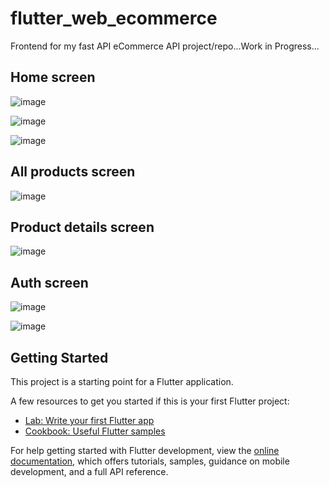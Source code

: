 # flutter_web_ecommerce

Frontend for my fast API eCommerce API project/repo...Work in Progress...

## Home screen

![image](https://github.com/thegera4/flutter_web_ecommerce/assets/84020433/390d5ed0-e4c4-478b-9d4c-87f88651fe02)

![image](https://github.com/thegera4/flutter_web_ecommerce/assets/84020433/249f0b0d-9a1d-40a3-9a54-fd74c82ab297)

![image](https://github.com/thegera4/flutter_web_ecommerce/assets/84020433/6aea382b-73ee-42c2-9dad-358486afbd2e)

## All products screen
![image](https://github.com/thegera4/flutter_web_ecommerce/assets/84020433/1a98933d-b448-4baf-892c-e73bdf1a3380)

## Product details screen
![image](https://github.com/thegera4/flutter_web_ecommerce/assets/84020433/e56c3758-70c5-4f1b-ba7c-1f5122934adb)

## Auth screen
![image](https://github.com/thegera4/flutter_web_ecommerce/assets/84020433/4253db9e-ce80-4ee9-855c-b9b4bbd3f432)

![image](https://github.com/thegera4/flutter_web_ecommerce/assets/84020433/3e25c276-279c-4733-9b0c-771983b56b88)


## Getting Started

This project is a starting point for a Flutter application.

A few resources to get you started if this is your first Flutter project:

- [Lab: Write your first Flutter app](https://docs.flutter.dev/get-started/codelab)
- [Cookbook: Useful Flutter samples](https://docs.flutter.dev/cookbook)

For help getting started with Flutter development, view the
[online documentation](https://docs.flutter.dev/), which offers tutorials,
samples, guidance on mobile development, and a full API reference.
